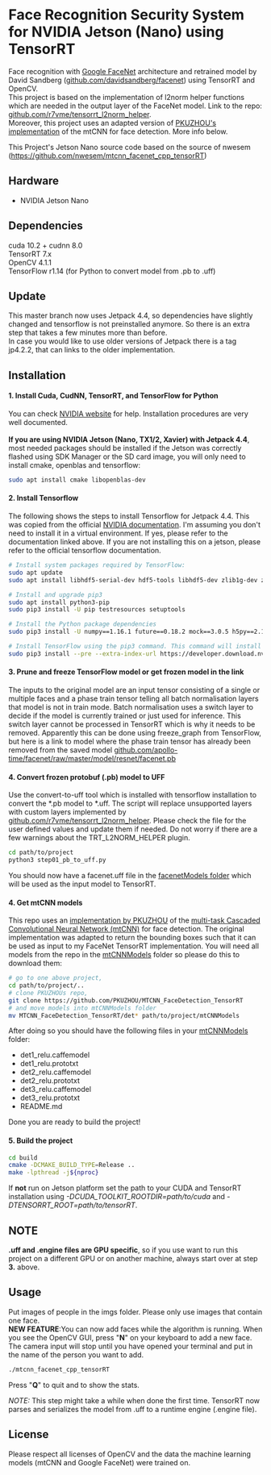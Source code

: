 # Face Recognition Security System for NVIDIA Jetson (Nano) using TensorRT
Face recognition with [Google FaceNet](https://arxiv.org/abs/1503.03832)
architecture and retrained model by David Sandberg
([github.com/davidsandberg/facenet](https://github.com/davidsandberg/facenet))
using TensorRT and OpenCV. <br> This project is based on the
implementation of l2norm helper functions which are needed in the output
layer of the FaceNet model. Link to the repo:
[github.com/r7vme/tensorrt_l2norm_helper](https://github.com/r7vme/tensorrt_l2norm_helper). <br>
Moreover, this project uses an adapted version of [PKUZHOU's implementation](https://github.com/PKUZHOU/MTCNN_FaceDetection_TensorRT)
of the mtCNN for face detection. More info below.

This Project's Jetson Nano source code based on the source of nwesem (https://github.com/nwesem/mtcnn_facenet_cpp_tensorRT)

## Hardware
* NVIDIA Jetson Nano

## Dependencies
cuda 10.2 + cudnn 8.0 <br> TensorRT 7.x <br> OpenCV 4.1.1 <br>
TensorFlow r1.14 (for Python to convert model from .pb to .uff)

## Update
This master branch now uses Jetpack 4.4, so dependencies have slightly changed and tensorflow is not preinstalled anymore. So there is an extra step that takes a few minutes more than before. <br>
In case you would like to use older versions of Jetpack there is a tag jp4.2.2, that can links to the older implementation.


## Installation
#### 1. Install Cuda, CudNN, TensorRT, and TensorFlow for Python 
You can check [NVIDIA website](https://developer.nvidia.com/) for help.
Installation procedures are very well documented.<br><br>**If you are
using NVIDIA Jetson (Nano, TX1/2, Xavier) with Jetpack 4.4**, most needed packages
should be installed if the Jetson was correctly flashed using SDK
Manager or the SD card image, you will only need to install cmake, openblas and tensorflow:
```bash
sudo apt install cmake libopenblas-dev
```
#### 2. Install Tensorflow
The following shows the steps to install Tensorflow for Jetpack 4.4. This was copied from the official [NVIDIA documentation](https://docs.nvidia.com/deeplearning/frameworks/install-tf-jetson-platform/index.html). I'm assuming you don't need to install it in a virtual environment. If yes, please refer to the documentation linked above. If you are not installing this on a jetson, please refer to the official tensorflow documentation.

```bash
# Install system packages required by TensorFlow:
sudo apt update
sudo apt install libhdf5-serial-dev hdf5-tools libhdf5-dev zlib1g-dev zip libjpeg8-dev liblapack-dev libblas-dev gfortran

# Install and upgrade pip3
sudo apt install python3-pip
sudo pip3 install -U pip testresources setuptools

# Install the Python package dependencies
sudo pip3 install -U numpy==1.16.1 future==0.18.2 mock==3.0.5 h5py==2.10.0 keras_preprocessing==1.1.1 keras_applications==1.0.8 gast==0.2.2 futures protobuf pybind11

# Install TensorFlow using the pip3 command. This command will install the latest version of TensorFlow compatible with JetPack 4.4.
sudo pip3 install --pre --extra-index-url https://developer.download.nvidia.com/compute/redist/jp/v44 'tensorflow<2'
```


#### 3. Prune and freeze TensorFlow model or get frozen model in the link
The inputs to the original model are an input tensor consisting of a
single or multiple faces and a phase train tensor telling all batch
normalisation layers that model is not in train mode. Batch
normalisation uses a switch layer to decide if the model is currently
trained or just used for inference. This switch layer cannot be
processed in TensorRT which is why it needs to be removed. Apparently
this can be done using freeze_graph from TensorFlow, but here is a link
to model where the phase train tensor has already been removed from the
saved model
[github.com/apollo-time/facenet/raw/master/model/resnet/facenet.pb](https://github.com/apollo-time/facenet/raw/master/model/resnet/facenet.pb)

#### 4. Convert frozen protobuf (.pb) model to UFF
Use the convert-to-uff tool which is installed with tensorflow
installation to convert the *.pb model to *.uff. The script will replace
unsupported layers with custom layers implemented by
[github.com/r7vme/tensorrt_l2norm_helper](https://github.com/r7vme/tensorrt_l2norm_helper).
Please check the file for the user defined values and update them if
needed. Do not worry if there are a few warnings about the
TRT_L2NORM_HELPER plugin.
```bash
cd path/to/project
python3 step01_pb_to_uff.py
```
You should now have a facenet.uff file in the [facenetModels folder](./facenetModels) which will be used as the input model to TensorRT. <br>


#### 4. Get mtCNN models
This repo uses an [implementation by PKUZHOU](https://github.com/PKUZHOU/MTCNN_FaceDetection_TensorRT)
of the [multi-task Cascaded Convolutional Neural Network (mtCNN)](https://arxiv.org/pdf/1604.02878.pdf)
for face detection. The original implementation was adapted to return the bounding boxes such that it
can be used as input to my FaceNet TensorRT implementation.
You will need all models from the repo in the [mtCNNModels](./mtCNNModels) folder so please do this 
to download them:
```bash
# go to one above project,
cd path/to/project/..
# clone PKUZHOUs repo,
git clone https://github.com/PKUZHOU/MTCNN_FaceDetection_TensorRT
# and move models into mtCNNModels folder
mv MTCNN_FaceDetection_TensorRT/det* path/to/project/mtCNNModels
```
After doing so you should have the following files in your [mtCNNModels](./mtCNNModels) folder:<br>
* det1_relu.caffemodel
* det1_relu.prototxt
* det2_relu.caffemodel
* det2_relu.prototxt
* det3_relu.caffemodel
* det3_relu.prototxt
* README.md

Done you are ready to build the project!

#### 5. Build the project
```bash
cd build
cmake -DCMAKE_BUILD_TYPE=Release ..
make -lpthread -j${nproc}
```
If **not** run on Jetson platform set the path to your CUDA and TensorRT installation
using _-DCUDA_TOOLKIT_ROOTDIR=path/to/cuda_ and _-DTENSORRT_ROOT=path/to/tensorRT_.

## NOTE
**.uff and .engine files are GPU specific**, so if you use want to run
this project on a different GPU or on another machine, always start over
at step **3.** above.

## Usage
Put images of people in the imgs folder. Please only use images that contain one face.<br>
**NEW FEATURE**:You can now add faces while the algorithm is running. When you see
the OpenCV GUI, press "**N**" on your keyboard to add a new face. The camera input will stop until
you have opened your terminal and put in the name of the person you want to add.
```bash
./mtcnn_facenet_cpp_tensorRT
```
Press "**Q**" to quit and to show the stats.

_NOTE:_ This step might take a while when done the first time. TensorRT
now parses and serializes the model from .uff to a runtime engine
(.engine file). 

  
## License
Please respect all licenses of OpenCV and the data the machine learning models (mtCNN and Google FaceNet)
were trained on.

